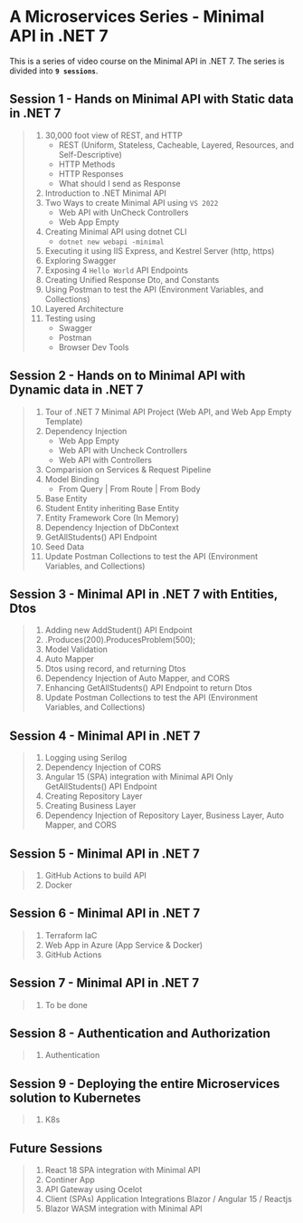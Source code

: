 # A Microservices Series - Minimal API in .NET 7

This is a series of video course on the Minimal API in .NET 7. The series is divided into **`9 sessions`**.

## Session 1 - Hands on Minimal API with Static data in .NET 7

> 1. 30,000 foot view of REST, and HTTP
>    - REST (Uniform, Stateless, Cacheable, Layered, Resources, and Self-Descriptive)
>    - HTTP Methods
>    - HTTP Responses
>    - What should I send as Response
> 1. Introduction to .NET Minimal API
> 1. Two Ways to create Minimal API using `VS 2022`
>    - Web API with UnCheck Controllers
>    - Web App Empty
> 1. Creating Minimal API using dotnet CLI
>    - `dotnet new webapi -minimal`
> 1. Executing it using IIS Express, and Kestrel Server (http, https)
> 1. Exploring Swagger
> 1. Exposing 4 `Hello World` API Endpoints
> 1. Creating Unified Response Dto, and Constants
> 1. Using Postman to test the API (Environment Variables, and Collections)
> 1. Layered Architecture
> 1. Testing using
>    - Swagger
>    - Postman
>    - Browser Dev Tools

## Session 2 - Hands on to Minimal API with Dynamic data in .NET 7

> 1. Tour of .NET 7 Minimal API Project (Web API, and Web App Empty Template)
> 1. Dependency Injection
>    - Web App Empty
>    - Web API with Uncheck Controllers
>    - Web API with Controllers
> 1. Comparision on Services & Request Pipeline
> 1. Model Binding
>    - From Query | From Route | From Body
> 1. Base Entity
> 1. Student Entity inheriting Base Entity
> 1. Entity Framework Core (In Memory)
> 1. Dependency Injection of DbContext
> 1. GetAllStudents() API Endpoint
> 1. Seed Data
> 1. Update Postman Collections to test the API (Environment Variables, and Collections)

## Session 3 - Minimal API in .NET 7 with Entities, Dtos

> 1. Adding new AddStudent() API Endpoint
> 1. .Produces(200).ProducesProblem(500);
> 1. Model Validation
> 1. Auto Mapper
> 1. Dtos using record, and returning Dtos
> 1. Dependency Injection of Auto Mapper, and CORS
> 1. Enhancing GetAllStudents() API Endpoint to return Dtos
> 1. Update Postman Collections to test the API (Environment Variables, and Collections)

## Session 4 - Minimal API in .NET 7

> 1. Logging using Serilog
> 1. Dependency Injection of CORS
> 1. Angular 15 (SPA) integration with Minimal API Only GetAllStudents() API Endpoint
> 1. Creating Repository Layer
> 1. Creating Business Layer
> 1. Dependency Injection of Repository Layer, Business Layer, Auto Mapper, and CORS

## Session 5 - Minimal API in .NET 7

> 1. GitHub Actions to build API
> 1. Docker

## Session 6 - Minimal API in .NET 7

> 1. Terraform IaC
> 1. Web App in Azure (App Service & Docker)
> 1. GitHub Actions

## Session 7 - Minimal API in .NET 7

> 1. To be done

## Session 8 - Authentication and Authorization

> 1. Authentication

## Session 9 - Deploying the entire Microservices solution to Kubernetes

> 1. K8s

## Future Sessions

> 1. React 18 SPA integration with Minimal API
> 1. Continer App
> 1. API Gateway using Ocelot
> 1. Client (SPAs) Application Integrations Blazor / Angular 15 / Reactjs
> 1. Blazor WASM  integration with Minimal API
